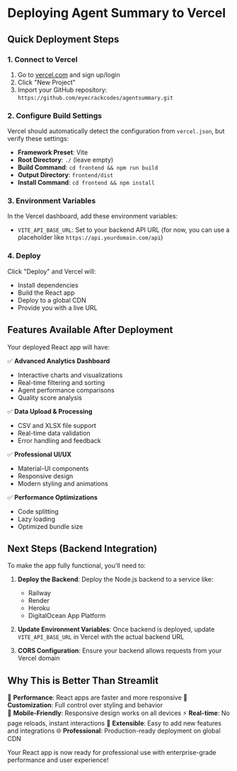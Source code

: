 # Deploying Agent Summary to Vercel

## Quick Deployment Steps

### 1. Connect to Vercel

1. Go to [vercel.com](https://vercel.com) and sign up/login
2. Click "New Project"
3. Import your GitHub repository: `https://github.com/eyecrackcodes/agentsummary.git`

### 2. Configure Build Settings

Vercel should automatically detect the configuration from `vercel.json`, but verify these settings:

- **Framework Preset**: Vite
- **Root Directory**: `./` (leave empty)
- **Build Command**: `cd frontend && npm run build`
- **Output Directory**: `frontend/dist`
- **Install Command**: `cd frontend && npm install`

### 3. Environment Variables

In the Vercel dashboard, add these environment variables:

- `VITE_API_BASE_URL`: Set to your backend API URL (for now, you can use a placeholder like `https://api.yourdomain.com/api`)

### 4. Deploy

Click "Deploy" and Vercel will:

- Install dependencies
- Build the React app
- Deploy to a global CDN
- Provide you with a live URL

## Features Available After Deployment

Your deployed React app will have:

✅ **Advanced Analytics Dashboard**

- Interactive charts and visualizations
- Real-time filtering and sorting
- Agent performance comparisons
- Quality score analysis

✅ **Data Upload & Processing**

- CSV and XLSX file support
- Real-time data validation
- Error handling and feedback

✅ **Professional UI/UX**

- Material-UI components
- Responsive design
- Modern styling and animations

✅ **Performance Optimizations**

- Code splitting
- Lazy loading
- Optimized bundle size

## Next Steps (Backend Integration)

To make the app fully functional, you'll need to:

1. **Deploy the Backend**: Deploy the Node.js backend to a service like:

   - Railway
   - Render
   - Heroku
   - DigitalOcean App Platform

2. **Update Environment Variables**: Once backend is deployed, update `VITE_API_BASE_URL` in Vercel with the actual backend URL

3. **CORS Configuration**: Ensure your backend allows requests from your Vercel domain

## Why This is Better Than Streamlit

🚀 **Performance**: React apps are faster and more responsive
🎨 **Customization**: Full control over styling and behavior  
📱 **Mobile-Friendly**: Responsive design works on all devices
⚡ **Real-time**: No page reloads, instant interactions
🔧 **Extensible**: Easy to add new features and integrations
🌐 **Professional**: Production-ready deployment on global CDN

Your React app is now ready for professional use with enterprise-grade performance and user experience!
